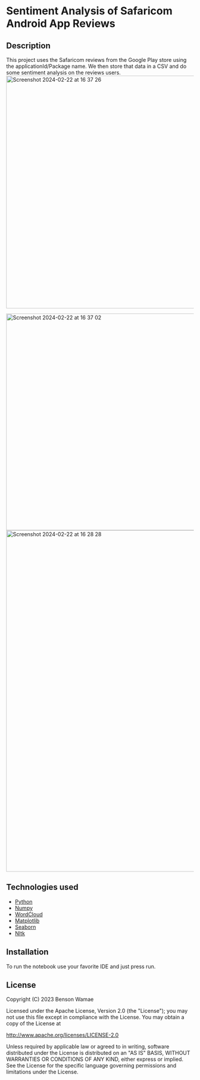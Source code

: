 # Sentiment Analysis of Safaricom Android App Reviews 
## Description

This project uses the Safaricom reviews from the Google Play store using the applicationId/Package name.
We then store that data in a CSV and do some sentiment analysis on the reviews users.
<img width="625" alt="Screenshot 2024-02-22 at 16 37 26" src="https://github.com/Wamae/safaricom_app_sentiment_analysis/assets/11459159/ce4016dc-5918-421a-a970-88ea98f29708">

<img width="582" alt="Screenshot 2024-02-22 at 16 37 02" src="https://github.com/Wamae/safaricom_app_sentiment_analysis/assets/11459159/3fb56801-04b2-41a6-9274-781cc8bdc464">

<img width="917" alt="Screenshot 2024-02-22 at 16 28 28" src="https://github.com/Wamae/safaricom_app_sentiment_analysis/assets/11459159/e5ee2c24-915d-4f20-8434-cd3bc4e00e53">


## Technologies used

- [Python](https://www.python.org/)
- [Numpy](https://numpy.org/)
- [WordCloud](https://github.com/amueller/word_cloud)
- [Matplotlib](https://matplotlib.org/stable/tutorials/pyplot.html)
- [Seaborn](https://seaborn.pydata.org/)
- [Nltk](https://www.nltk.org/)

## Installation

To run the notebook use your favorite IDE and just press run.

## License

Copyright (C) 2023 Benson Wamae

Licensed under the Apache License, Version 2.0 (the "License");
you may not use this file except in compliance with the License.
You may obtain a copy of the License at

http://www.apache.org/licenses/LICENSE-2.0

Unless required by applicable law or agreed to in writing, software
distributed under the License is distributed on an "AS IS" BASIS,
WITHOUT WARRANTIES OR CONDITIONS OF ANY KIND, either express or implied.
See the License for the specific language governing permissions and
limitations under the License.

